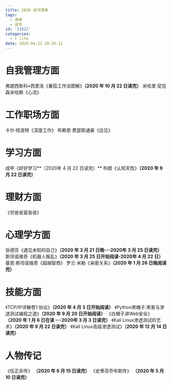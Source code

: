 ```yaml
---
title: 2020 读书清单
tags:
  - 清单
  - 读书
id: '11822'
categories:
  - - life
date: 2020-04-22 20:34:12
---
```


# 自我管理方面

弗朗西斯科•西里洛《番茄工作法图解》**（2020 年 10 月 22 日读完）** 米哈里·契克森米哈赖《心流》
<!--more-->

# 工作职场方面

卡尔·纽波特《深度工作》 布赖恩·费瑟斯通豪《远见》

# 学习方面

成甲《好好学习**（2020年 4 月 22 日读完）** 布朗《认知天性》**（2020 年 9 月 22 日读完）**

# 理财方面

《穷爸爸富爸爸》

# 心理学方面

张德芬《遇见未知的自己》**（2020 年 3 月 21 日晚---2020年 3 月 25 日读完）** 斯坦诺维奇《机器人叛乱》**（2020 年 3 月 25 日开始阅读-2020年 4 月 22 日）** 基思·斯坦诺维奇《超越智商》 罗兰·米勒《亲密关系》**（2020 年 1 月 26 日晚阅读完）**

# 技能方面

《TCP/IP详解卷1:协议》**（2020 年 4 月 3 日开始阅读）** 《Python黑帽子:黑客与渗透测试编程之道》**（2020 年 9 月 20 日开始阅读）** 《白帽子讲Web安全》 **（2020 年 1 月 6 日在读 ---2020年 3 月 3 日读完）** 《Kali Linux渗透测试的艺术》**（2020 年 9 月 22 日读完）** 《Kali Linux高级渗透测试》**（2020 年 12 月 14 日读完）**

# 人物传记

《任正非传》 **（2020 年 9 月 15 日读完）** 《史蒂芬乔布斯传》 **（2020 年 5 月 10 日读完）**